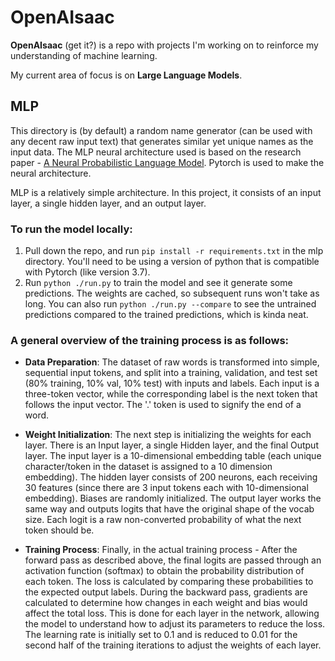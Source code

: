 # OpenAIsaac

**OpenAIsaac** (get it?) is a repo with projects I'm working on to reinforce my understanding of machine learning.

My current area of focus is on **Large Language Models**.

## MLP

This directory is (by default) a random name generator (can be used with any decent raw input text) that generates similar yet unique names as the input data. The MLP neural architecture used is based on the research paper - [A Neural Probabilistic Language Model](https://www.jmlr.org/papers/volume3/bengio03a/bengio03a.pdf). Pytorch is used to make the neural architecture.

MLP is a relatively simple architecture. In this project, it consists of an input layer, a single hidden layer, and an output layer.

### To run the model locally:

1. Pull down the repo, and run `pip install -r requirements.txt` in the mlp directory. You'll need to be using a version of python that is compatible with Pytorch (like version 3.7).
2. Run `python ./run.py` to train the model and see it generate some predictions. The weights are cached, so subsequent runs won't take as long. You can also run `python ./run.py --compare` to see the untrained predictions compared to the trained predictions, which is kinda neat.

### A general overview of the training process is as follows:

- **Data Preparation**: The dataset of raw words is transformed into simple, sequential input tokens, and split into a training, validation, and test set (80% training, 10% val, 10% test) with inputs and labels. Each input is a three-token vector, while the corresponding label is the next token that follows the input vector. The '.' token is used to signify the end of a word.

- **Weight Initialization**: The next step is initializing the weights for each layer. There is an Input layer, a single Hidden layer, and the final Output layer. The input layer is a 10-dimensional embedding table (each unique character/token in the dataset is assigned to a 10 dimension embedding). The hidden layer consists of 200 neurons, each receiving 30 features (since there are 3 input tokens each with 10-dimensional embedding). Biases are randomly initialized. The output layer works the same way and outputs logits that have the original shape of the vocab size. Each logit is a raw non-converted probability of what the next token should be.

- **Training Process**: Finally, in the actual training process - After the forward pass as described above, the final logits are passed through an activation function (softmax) to obtain the probability distribution of each token. The loss is calculated by comparing these probabilities to the expected output labels. During the backward pass, gradients are calculated to determine how changes in each weight and bias would affect the total loss. This is done for each layer in the network, allowing the model to understand how to adjust its parameters to reduce the loss. The learning rate is initially set to 0.1 and is reduced to 0.01 for the second half of the training iterations to adjust the weights of each layer.
